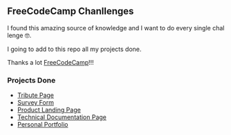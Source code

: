 ## FreeCodeCamp Chanllenges

I found this amazing source of knowledge and I want to do every single challenge 🤓.

I going to add to this repo all my projects done.

Thanks a lot [FreeCodeCamp](https://www.freecodecamp.org/learn/)!!!

### Projects Done

-  [Tribute Page](http://freecodecamp.gisehaag.com/tribute-page/)
-  [Survey Form](http://freecodecamp.gisehaag.com/survey-form/)
-  [Product Landing Page](http://freecodecamp.gisehaag.com/product-landing-page/)
-  [Technical Documentation Page](http://freecodecamp.gisehaag.com/technical-documentation/)
-  [Personal Portfolio](http://freecodecamp.gisehaag.com/personal-portfolio/)
